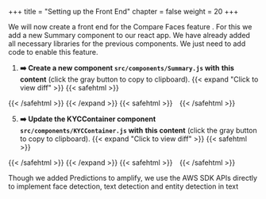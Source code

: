 +++
title = "Setting up the Front End"
chapter = false
weight = 20
+++

We will now create a front end for the Compare Faces feature . For this we add a new Summary component to our react app. We have already added all necessary libraries for the previous components. We just need to add code to enable this feature.

1. **➡️ Create a new component `src/components/Summary.js` with** <span class="clipBtn clipboard" data-clipboard-target="#ide8514237da80d55cbb7b624cf44691b908df016fvideokycsrccomponentsSummaryjs"><strong>this content</strong></span> (click the gray button to copy to clipboard). 
{{< expand "Click to view diff" >}} {{< safehtml >}}
<div id="diff-ide8514237da80d55cbb7b624cf44691b908df016fvideokycsrccomponentsSummaryjs"></div> <script type="text/template" data-diff-for="diff-ide8514237da80d55cbb7b624cf44691b908df016fvideokycsrccomponentsSummaryjs">commit e8514237da80d55cbb7b624cf44691b908df016f
Author: Sathish <sat.hariharan@gmail.com>
Date:   Mon Aug 10 22:47:34 2020 +0530

    add Summary

diff --git a/video-kyc/src/components/Summary.js b/video-kyc/src/components/Summary.js
new file mode 100644
index 0000000..2dee403
--- /dev/null
+++ b/video-kyc/src/components/Summary.js
@@ -0,0 +1,177 @@
+import React,{ useState, useEffect } from "react";
+import Accordion from 'react-bootstrap/Accordion'
+import Card from 'react-bootstrap/Card'
+import Button from 'react-bootstrap/Button'
+import Container from 'react-bootstrap/Container'
+import Row from 'react-bootstrap/Row'
+import Table from 'react-bootstrap/Table'
+
+import { Auth, Logger } from 'aws-amplify'
+import AWS from 'aws-sdk'
+import awsConfig from "../aws-exports"
+
+const logger = new Logger('kyc-summary','INFO');
+AWS.config.update({region:awsConfig.aws_cognito_region});
+
+
+export default ({setTabStatus,documentDetails, liveTestDetails}) => {
+
+    const [faceSimilarity, setFaceSimilarity] = useState(-1)
+    const [alertMessage, setAlertMessage] = useState("")
+  
+    useEffect(() => {
+    
+        Auth.currentCredentials().then(function(creds){
+            AWS.config.update(creds);   
+        })
+
+    },[])
+    
+    const compareFaces = async () => {
+
+        let rekognition = new AWS.Rekognition();
+
+        
+        const sourceImage = liveTestDetails['liveImage']
+        const sourceBase64Image = sourceImage.split(';base64,').pop();  
+        const sourceBinaryImg = new Buffer(sourceBase64Image, 'base64');  
+
+        const targetImage = documentDetails['userImage']
+        const targetBase64Image = targetImage.split(';base64,').pop();  
+        const targetBinaryImg = new Buffer(targetBase64Image, 'base64');
+
+        
+        let params = {
+            SourceImage: { 
+              Bytes: sourceBinaryImg 
+              
+            },
+            TargetImage: { 
+              Bytes: targetBinaryImg
+            },
+            QualityFilter: 'NONE',
+            SimilarityThreshold: 30
+        };
+        
+
+        let compareFacesResponse = await rekognition.compareFaces(params).promise()
+        if(compareFacesResponse.$response.error) {
+            logger.info(compareFacesResponse.$response.error.message)
+            setFaceSimilarity(-1)
+            setAlertMessage(compareFacesResponse.$response.error.message)
+        } else {
+            logger.info('compare results', compareFacesResponse)
+            setFaceSimilarity(compareFacesResponse.FaceMatches[0].Similarity)
+            if(compareFacesResponse.FaceMatches[0].Similarity > 80){
+                setAlertMessage(" You have successfully completed the KYC")
+            } else {
+                setAlertMessage(" Did not pass Face similarity test. Try again !") 
+            }
+        }
+             
+    }
+        
+    
+    
+    return (
+
+        <div>
+            <Table responsive>
+            <tbody>
+                <tr>
+                    <td>
+                <Card>
+                    <Card.Header>
+                        Liveness Test Data 
+                    </Card.Header>
+                    <Card.Body>
+                        <Container>
+                            <Row>
+                            <Table responsive>
+                                <tbody>
+                                    <tr>
+                                    <td>Gender</td>
+                                    <td>{liveTestDetails["liveGender"]}</td>
+                                    </tr>
+                                    
+                                    <tr>
+                                    <td>Live Image</td>
+                                    <td>
+                                        <img src={`${liveTestDetails['liveImage']}`} />
+                                    </td>
+                                    </tr>
+                                   
+                                </tbody>
+                                </Table>
+                          
+                            </Row>
+                        </Container>
+                    </Card.Body>
+                
+                </Card>
+                </td>
+                <td>
+                <Card>
+                    <Card.Header>
+                       Data Extracted from ID documents.
+                    </Card.Header>
+                    <Card.Body>
+                        <Container>
+                            <Row>
+                            <Table responsive>
+                                <tbody>
+                                    <tr>
+                                    <td>Name</td>
+                                    <td>{documentDetails["name"]}</td>
+                                    </tr>
+
+                                    <tr>
+                                    <td>Date of Birth</td>
+                                    <td>{documentDetails["dateOfBirth"]}</td>
+                                    </tr>
+
+                                    <tr>
+                                    <td>Gender</td>
+                                    <td>{documentDetails["gender"]}</td>
+                                    </tr>
+                                    
+                                    <tr>
+                                    <td>Image</td>
+                                    <td>
+                                        <img src={`${documentDetails['userImage']}`} />
+                                    </td>
+                                    </tr>
+                                   
+                                </tbody>
+                                </Table>
+                          
+                            </Row>
+                        </Container>
+                    </Card.Body>
+                </Card>
+                </td>
+                </tr>
+                <tr>
+                    <td colspan="2">
+                    <Card>
+                        <Card.Header>
+                        Compare Faces to complete KYC
+                        </Card.Header>
+                        <Card.Body>
+                            
+                        {faceSimilarity === -1 && <Button variant="primary" onClick={compareFaces}>Compare Faces</Button> }
+
+                        {faceSimilarity !== -1 && <span>Face Similarity is <b> {Math.round(faceSimilarity, -2) }%  </b></span> }                        
+
+                         <span> {alertMessage} </span>
+                            
+                        </Card.Body>
+                    </Card>
+                </td>
+                </tr>
+                </tbody>
+            </Table>    
+
+        </div>
+    )
+};
\ No newline at end of file
</script>
{{< /safehtml >}} {{< /expand >}}
{{< safehtml >}}
<textarea id="ide8514237da80d55cbb7b624cf44691b908df016fvideokycsrccomponentsSummaryjs" style="position: relative; left: -1000px; width: 1px; height: 1px;">import React,{ useState, useEffect } from "react";
import Accordion from 'react-bootstrap/Accordion'
import Card from 'react-bootstrap/Card'
import Button from 'react-bootstrap/Button'
import Container from 'react-bootstrap/Container'
import Row from 'react-bootstrap/Row'
import Table from 'react-bootstrap/Table'

import { Auth, Logger } from 'aws-amplify'
import AWS from 'aws-sdk'
import awsConfig from "../aws-exports"

const logger = new Logger('kyc-summary','INFO');
AWS.config.update({region:awsConfig.aws_cognito_region});


export default ({setTabStatus,documentDetails, liveTestDetails}) => {

    const [faceSimilarity, setFaceSimilarity] = useState(-1)
    const [alertMessage, setAlertMessage] = useState("")
  
    useEffect(() => {
    
        Auth.currentCredentials().then(function(creds){
            AWS.config.update(creds);   
        })

    },[])
    
    const compareFaces = async () => {

        let rekognition = new AWS.Rekognition();

        
        const sourceImage = liveTestDetails['liveImage']
        const sourceBase64Image = sourceImage.split(';base64,').pop();  
        const sourceBinaryImg = new Buffer(sourceBase64Image, 'base64');  

        const targetImage = documentDetails['userImage']
        const targetBase64Image = targetImage.split(';base64,').pop();  
        const targetBinaryImg = new Buffer(targetBase64Image, 'base64');

        
        let params = {
            SourceImage: { 
              Bytes: sourceBinaryImg 
              
            },
            TargetImage: { 
              Bytes: targetBinaryImg
            },
            QualityFilter: 'NONE',
            SimilarityThreshold: 30
        };
        

        let compareFacesResponse = await rekognition.compareFaces(params).promise()
        if(compareFacesResponse.$response.error) {
            logger.info(compareFacesResponse.$response.error.message)
            setFaceSimilarity(-1)
            setAlertMessage(compareFacesResponse.$response.error.message)
        } else {
            logger.info('compare results', compareFacesResponse)
            setFaceSimilarity(compareFacesResponse.FaceMatches[0].Similarity)
            if(compareFacesResponse.FaceMatches[0].Similarity > 80){
                setAlertMessage(" You have successfully completed the KYC")
            } else {
                setAlertMessage(" Did not pass Face similarity test. Try again !") 
            }
        }
             
    }
        
    
    
    return (

        <div>
            <Table responsive>
            <tbody>
                <tr>
                    <td>
                <Card>
                    <Card.Header>
                        Liveness Test Data 
                    </Card.Header>
                    <Card.Body>
                        <Container>
                            <Row>
                            <Table responsive>
                                <tbody>
                                    <tr>
                                    <td>Gender</td>
                                    <td>{liveTestDetails["liveGender"]}</td>
                                    </tr>
                                    
                                    <tr>
                                    <td>Live Image</td>
                                    <td>
                                        <img src={`${liveTestDetails['liveImage']}`} />
                                    </td>
                                    </tr>
                                   
                                </tbody>
                                </Table>
                          
                            </Row>
                        </Container>
                    </Card.Body>
                
                </Card>
                </td>
                <td>
                <Card>
                    <Card.Header>
                       Data Extracted from ID documents.
                    </Card.Header>
                    <Card.Body>
                        <Container>
                            <Row>
                            <Table responsive>
                                <tbody>
                                    <tr>
                                    <td>Name</td>
                                    <td>{documentDetails["name"]}</td>
                                    </tr>

                                    <tr>
                                    <td>Date of Birth</td>
                                    <td>{documentDetails["dateOfBirth"]}</td>
                                    </tr>

                                    <tr>
                                    <td>Gender</td>
                                    <td>{documentDetails["gender"]}</td>
                                    </tr>
                                    
                                    <tr>
                                    <td>Image</td>
                                    <td>
                                        <img src={`${documentDetails['userImage']}`} />
                                    </td>
                                    </tr>
                                   
                                </tbody>
                                </Table>
                          
                            </Row>
                        </Container>
                    </Card.Body>
                </Card>
                </td>
                </tr>
                <tr>
                    <td colspan="2">
                    <Card>
                        <Card.Header>
                        Compare Faces to complete KYC
                        </Card.Header>
                        <Card.Body>
                            
                        {faceSimilarity === -1 && <Button variant="primary" onClick={compareFaces}>Compare Faces</Button> }

                        {faceSimilarity !== -1 && <span>Face Similarity is <b> {Math.round(faceSimilarity, -2) }%  </b></span> }                        

                         <span> {alertMessage} </span>
                            
                        </Card.Body>
                    </Card>
                </td>
                </tr>
                </tbody>
            </Table>    

        </div>
    )
};
</textarea>
{{< /safehtml >}}

5. **➡️ Update the KYCContainer component `src/components/KYCContainer.js` with** <span class="clipBtn clipboard" data-clipboard-target="#id956a94b6a5bb853db9adc64b3b6a72c732778758videokycsrccomponentsKYCContainerjs"><strong>this content</strong></span> (click the gray button to copy to clipboard). 
{{< expand "Click to view diff" >}} {{< safehtml >}}
<div id="diff-id956a94b6a5bb853db9adc64b3b6a72c732778758videokycsrccomponentsKYCContainerjs"></div> <script type="text/template" data-diff-for="diff-id956a94b6a5bb853db9adc64b3b6a72c732778758videokycsrccomponentsKYCContainerjs">commit 956a94b6a5bb853db9adc64b3b6a72c732778758
Author: Sathish <sat.hariharan@gmail.com>
Date:   Mon Aug 10 22:47:50 2020 +0530

    Add Summary to Container

diff --git a/video-kyc/src/components/KYCContainer.js b/video-kyc/src/components/KYCContainer.js
index ab847ed..f0b3f3c 100644
--- a/video-kyc/src/components/KYCContainer.js
+++ b/video-kyc/src/components/KYCContainer.js
@@ -12,6 +12,7 @@ import Button from 'react-bootstrap/Button'
 
 import Liveliness from './Liveliness'
 import AnalyzeDocs from './AnalyzeDocs'
+import Summary from './Summary'
 
 
 export default () => {
@@ -81,7 +82,7 @@ export default () => {
             </div>
         </Tab>
         <Tab eventKey="AnalysisDetails" title="Details of Analysis" disabled>
-          
+        <Summary setTabStatus={setTabStatus} documentDetails={documentDetails} liveTestDetails={liveTestDetails} />
         </Tab>
         </Tabs>
     </Col>
</script>
{{< /safehtml >}} {{< /expand >}}
{{< safehtml >}}
<textarea id="id956a94b6a5bb853db9adc64b3b6a72c732778758videokycsrccomponentsKYCContainerjs" style="position: relative; left: -1000px; width: 1px; height: 1px;">import React, { useState } from 'react'

import { AmplifySignOut } from '@aws-amplify/ui-react'
import Navbar from 'react-bootstrap/Navbar'
import Container from 'react-bootstrap/Container'
import Row from 'react-bootstrap/Row'
import Col from 'react-bootstrap/Col'
import Tabs from 'react-bootstrap/Tabs'
import Tab from 'react-bootstrap/Tab'
import Jumbotron from 'react-bootstrap/Jumbotron'
import Button from 'react-bootstrap/Button'

import Liveliness from './Liveliness'
import AnalyzeDocs from './AnalyzeDocs'
import Summary from './Summary'


export default () => {

  const [currentTabKey, setCurrentTabKey] = useState("welcome");

  const [liveTestDetails, setLiveTestDetails] = useState({});
  const [documentDetails, setDocumentDetails] = useState({});
  
  const startKyc = () => {
    setCurrentTabKey("Liveliness");

  }

  const onSelectTab = (eventkey) => {
    console.log("printing event key ",eventkey);
    setCurrentTabKey(eventkey);
  }

  const setTabStatus = (value) => {
    console.log("current tab value ", value);
    setCurrentTabKey(value);
  }
  
  
  return (
   <div>
  <Container>
  <Row>
    <Col>
    <Navbar bg="dark" variant="dark">
    <Navbar.Brand href="#"><h2 className="app-title">Video KYC</h2></Navbar.Brand>
      <span className="logout">
      <AmplifySignOut/>
      </span>
    </Navbar>
    </Col>
  </Row>
  <Row><Col><br></br></Col></Row>
  <Row>
    <Col>
    <Tabs defaultActiveKey={currentTabKey} activeKey = {currentTabKey} id="uncontrolled-tab-example" onSelect={onSelectTab}>
        <Tab eventKey="welcome" title="Welcome">
            <Jumbotron>
                <h2 className="tab-element-align">Welcome to video KYC</h2>
                <div className="tab-element-align">
                    <p>The KYC process consists of 3 simple steps. </p>
                    <ul>
                        <li>Liveliness Detection - The user will do a series of face gestures to determine whether its a live feed</li>
                        <li>Upload Documents - upload valid ID documents to use for verification.</li>
                        <li>Validation and summary</li>
                    </ul>
                </div>
                <p className="tab-button-align">
                    <Button variant="primary" onClick = {startKyc}>Start</Button>
                </p>
            </Jumbotron>
        </Tab>
        <Tab eventKey="Liveliness" title="Liveliness Test" disabled>
            <div>
                <Liveliness setTabStatus={setTabStatus} setLiveTestDetails={setLiveTestDetails} />
            </div>
        </Tab>
        <Tab eventKey="UploadDocs" title="Upload Documents" disabled>
            <div>
              <AnalyzeDocs setTabStatus={setTabStatus} setDocumentDetails={setDocumentDetails} />
            </div>
        </Tab>
        <Tab eventKey="AnalysisDetails" title="Details of Analysis" disabled>
        <Summary setTabStatus={setTabStatus} documentDetails={documentDetails} liveTestDetails={liveTestDetails} />
        </Tab>
        </Tabs>
    </Col>
  </Row>
  </Container>
  </div>
   
   

  )
}
</textarea>
{{< /safehtml >}}


Though we added Predictions to amplify, we use the AWS SDK APIs directly to implement face detection, text detection and entity detection in text



